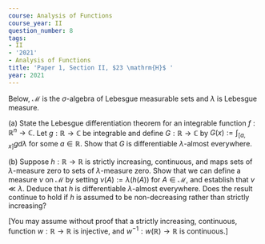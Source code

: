 ```yaml
---
course: Analysis of Functions
course_year: II
question_number: 8
tags:
- II
- '2021'
- Analysis of Functions
title: 'Paper 1, Section II, $23 \mathrm{H}$ '
year: 2021
---
```




Below, $\mathcal{M}$ is the $\sigma$-algebra of Lebesgue measurable sets and $\lambda$ is Lebesgue measure.

(a) State the Lebesgue differentiation theorem for an integrable function $f: \mathbb{R}^{n} \rightarrow \mathbb{C}$. Let $g: \mathbb{R} \rightarrow \mathbb{C}$ be integrable and define $G: \mathbb{R} \rightarrow \mathbb{C}$ by $G(x):=\int_{[a, x]} g d \lambda$ for some $a \in \mathbb{R}$. Show that $G$ is differentiable $\lambda$-almost everywhere.

(b) Suppose $h: \mathbb{R} \rightarrow \mathbb{R}$ is strictly increasing, continuous, and maps sets of $\lambda$-measure zero to sets of $\lambda$-measure zero. Show that we can define a measure $\nu$ on $\mathcal{M}$ by setting $\nu(A):=\lambda(h(A))$ for $A \in \mathcal{M}$, and establish that $\nu \ll \lambda$. Deduce that $h$ is differentiable $\lambda$-almost everywhere. Does the result continue to hold if $h$ is assumed to be non-decreasing rather than strictly increasing?

[You may assume without proof that a strictly increasing, continuous, function $w: \mathbb{R} \rightarrow \mathbb{R}$ is injective, and $w^{-1}: w(\mathbb{R}) \rightarrow \mathbb{R}$ is continuous.]